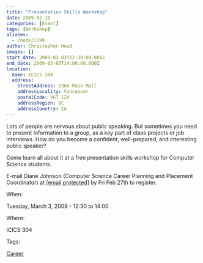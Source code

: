 ```yaml
---
title: "Presentation Skills Workshop"
date: 2009-02-19
categories: [Event]
tags: [Workshop]
aliases:
  - /node/1199
author: Christopher Head
images: []
start_date: 2009-03-03T12:30:00.000Z
end_date: 2009-03-03T14:00:00.000Z
location:
  name: ICICS 304
  address:
    streetAddress: 2366 Main Mall
    addressLocality: Vancouver
    postalCode: V6T 1Z4
    addressRegion: BC
    addressCountry: CA
---
```


Lots of people are nervous about public speaking. But sometimes you need to present information to a group, as a key part of class projects or job interviews. How do you become a confident, well-prepared, and interesting public speaker?

Come learn all about it at a free presentation skills workshop for Computer Science students.

E-mail Diane Johnson (Computer Science Career Planning and Placement Coordinator) at [\[email protected\]](/cdn-cgi/l/email-protection#86e2efe7e8e3ece9eec6e5f5a8f3e4e5a8e5e7) by Fri Feb 27th to register.

When: 

Tuesday, March 3, 2009 - 12:30 to 14:00

Where: 

ICICS 304

Tags: 

[Career](/career)
